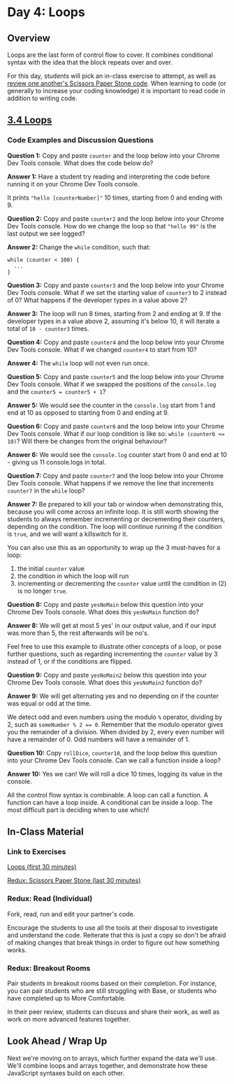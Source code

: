 # Day 4: Loops

## Overview

Loops are the last form of control flow to cover. It combines conditional syntax with the idea that the block repeats over and over.

For this day, students will pick an in-class exercise to attempt, as well as [review one another's Scissors Paper Stone code](https://codingbasics.rocketacademy.co/coursework/projects/project-1-scissors-paper-stone/day-5-scissors-paper-stone-redux). When learning to code (or generally to increase your coding knowledge) it is important to read code in addition to writing code.

## [3.4 Loops](https://codingbasics.rocketacademy.co/modules/3-logic-and-control-flow/3.4-loops)

### Code Examples and Discussion Questions

**Question 1:** Copy and paste `counter` and the loop below into your Chrome Dev Tools console. What does the code below do?

**Answer 1:** Have a student try reading and interpreting the code before running it on your Chrome Dev Tools console.

It prints `"hello [counterNumber]"` 10 times, starting from 0 and ending with 9.

**Question 2:** Copy and paste `counter2` and the loop below into your Chrome Dev Tools console. How do we change the loop so that `"hello 99"` is the last output we see logged?

**Answer 2:** Change the `while` condition, such that:

```
while (counter < 100) {
  ...
}
```

**Question 3:** Copy and paste `counter3` and the loop below into your Chrome Dev Tools console. What if we set the starting value of `counter3` to 2 instead of 0? What happens if the developer types in a value above 2?

**Answer 3:** The loop will run 8 times, starting from 2 and ending at 9. If the developer types in a value above 2, assuming it's below 10, it will iterate a total of `10 - counter3` times.

**Question 4:** Copy and paste `counter4` and the loop below into your Chrome Dev Tools console. What if we changed `counter4` to start from 10?

**Answer 4:** The `while` loop will not even run once.

**Question 5:** Copy and paste `counter5` and the loop below into your Chrome Dev Tools console. What if we swapped the positions of the `console.log` and the `counter5 = counter5 + 1`?

**Answer 5:**  We would see the counter in the `console.log` start from 1 and end at 10 as opposed to starting from 0 and ending at 9.

**Question 6:** Copy and paste `counter6` and the loop below into your Chrome Dev Tools console. What if our loop condition is like so: `while (counter6 <= 10)`? Will there be changes from the original behaviour?

**Answer 6:** We would see the `console.log` counter start from 0 and end at 10 - giving us 11 console.logs in total.

**Question 7:** Copy and paste `counter7` and the loop below into your Chrome Dev Tools console. What happens if we remove the line that increments `counter7` in the `while` loop?

**Answer 7:** Be prepared to kill your tab or window when demonstrating this, because you will come across an infinite loop. It is still worth showing the students to always remember incrementing or decrementing their counters, depending on the condition. The loop will continue running if the condition is `true`, and we will want a killswitch for it.

You can also use this as an opportunity to wrap up the 3 must-haves for a loop:

1. the initial `counter` value
2. the condition in which the loop will run
3. incrementing or decrementing the `counter` value until the condition in (2) is no longer `true`.

**Question 8:** Copy and paste `yesNoMain` below this question into your Chrome Dev Tools console. What does this `yesNoMain` function do?

**Answer 8:** We will get at most 5 yes' in our output value, and if our input was more than 5, the rest afterwards will be no's.

Feel free to use this example to illustrate other concepts of a loop, or pose further questions, such as regarding incrementing the `counter` value by 3 instead of 1, or if the conditions are flipped.

**Question 9:** Copy and paste `yesNoMain2` below this question into your Chrome Dev Tools console. What does this `yesNoMain2` function do?

**Answer 9:** We will get alternating yes and no depending on if the counter was equal or odd at the time.

We detect odd and even numbers using the modulo `%` operator, dividing by 2, such as `someNumber % 2 == 0`. Remember that the modulo operator gives you the remainder of a division. When divided by 2, every even number will have a remainder of 0. Odd numbers will have a remainder of 1.

**Question 10:** Copy `rollDice`, `counter10`, and the loop below this question into your Chrome Dev Tools console. Can we call a function inside a loop?

**Answer 10:** Yes we can! We will roll a dice 10 times, logging its value in the console.

All the control flow syntax is combinable. A loop can call a function. A function can have a loop inside. A conditional can be inside a loop. The most difficult part is deciding when to use which!

## In-Class Material

### Link to Exercises

[Loops (first 30 minutes)](https://codingbasics.rocketacademy.co/coursework/in-class-exercises/day-4-loops)

[Redux: Scissors Paper Stone (last 30 minutes)](https://codingbasics.rocketacademy.co/coursework/projects/project-1-scissors-paper-stone/project-1-scissors-paper-stone-part-2)

### Redux: Read (Individual) 

Fork, read, run and edit your partner's code.

Encourage the students to use all the tools at their disposal to investigate and understand the code. Reiterate that this is just a copy so don't be afraid of making changes that break things in order to figure out how something works.

### Redux: Breakout Rooms

Pair students in breakout rooms based on their completion. For instance, you can pair students who are still struggling with Base, or students who have completed up to More Comfortable.

In their peer review, students can discuss and share their work, as well as work on more advanced features together.

## Look Ahead / Wrap Up

Next we're moving on to arrays, which further expand the data we'll use. We'll combine loops and arrays together, and demonstrate how these JavaScript syntaxes build on each other.